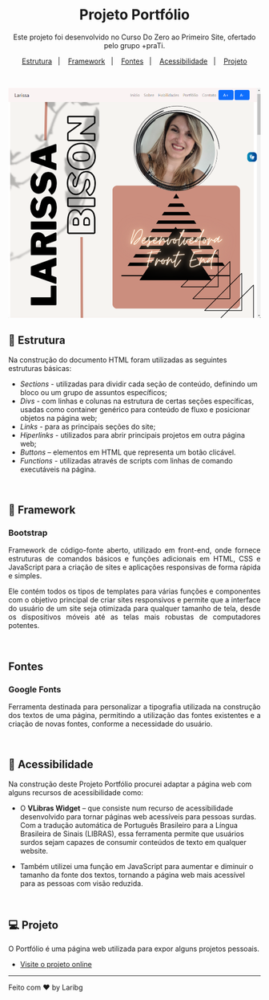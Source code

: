 <h1 align="center"> Projeto Portfólio </h1>

<p align="center">
Este projeto foi desenvolvido no Curso Do Zero ao Primeiro Site, ofertado pelo grupo +praTi. <br>
</p>

<p align="center">
  <a href="#-estrutura">Estrutura</a>&nbsp;&nbsp;&nbsp;|&nbsp;&nbsp;&nbsp;
  <a href="#-framework">Framework</a>&nbsp;&nbsp;&nbsp;|&nbsp;&nbsp;&nbsp;
  <a href="#-fontes">Fontes</a>&nbsp;&nbsp;&nbsp;|&nbsp;&nbsp;&nbsp;
  <a href="#-acessibilidade">Acessibilidade</a>&nbsp;&nbsp;&nbsp;|&nbsp;&nbsp;&nbsp;
  <a href="#-projeto">Projeto</a>
</p>

<br>

<p align="center">
  <img alt="Projeto Portfolio" src="./.gitHub/capaReadme.png">
</p>

## 🚀 Estrutura

Na construção do documento HTML foram utilizadas as seguintes estruturas básicas:

- *Sections* - utilizadas para dividir cada seção de conteúdo, definindo um bloco ou um grupo de assuntos específicos;
- *Divs* - com linhas e colunas na estrutura de certas seções específicas, usadas como container genérico para conteúdo de fluxo e posicionar objetos na página web;
- *Links* - para as principais seções do site;
- *Hiperlinks* - utilizados para abrir principais projetos em outra página web;
- *Buttons* – elementos em HTML que representa um botão clicável.
- *Functions* - utilizadas através de scripts com linhas de comando executáveis na página. 

<br>

## 🔖 Framework

### Bootstrap

<p align="justify">
    Framework de código-fonte aberto, utilizado em front-end, onde fornece estruturas de comandos básicos e funções adicionais em HTML, CSS e JavaScript para a criação de sites e aplicações responsivas de forma rápida e simples.
</p>

<p align="justify">   
    Ele contém todos os tipos de templates para várias funções e componentes com o objetivo principal de criar sites responsivos e permite que a interface do usuário de um site seja otimizada para qualquer tamanho de tela, desde os dispositivos móveis até as telas mais robustas de computadores potentes.   
</p>

<br>

## Fontes

### Google Fonts

<p align="justify">   
    Ferramenta destinada para personalizar a tipografia utilizada na construção dos textos de uma página, permitindo a utilização das fontes existentes e a criação de novas fontes, conforme a necessidade do usuário.
</p>  

<br>

## 🔖 Acessibilidade

Na construção deste Projeto Portfólio procurei adaptar a página web com alguns recursos de acessibilidade como:

- O **VLibras Widget** – que consiste num recurso de acessibilidade desenvolvido para tornar páginas web acessíveis para pessoas surdas. Com a tradução automática de Português Brasileiro para a Língua Brasileira de Sinais (LIBRAS), essa ferramenta permite que usuários surdos sejam capazes de consumir conteúdos de texto em qualquer website.

- Também utilizei uma função em JavaScript para aumentar e diminuir o tamanho da fonte dos textos, tornando a página web mais acessível para as pessoas com visão reduzida.

<br>

## 💻 Projeto

O Portfólio é uma página web utilizada para expor alguns projetos pessoais.

- [Visite o projeto online](https://laribg.github.io/Portfolio-Larissa/)

---

Feito com ♥ by Laribg 